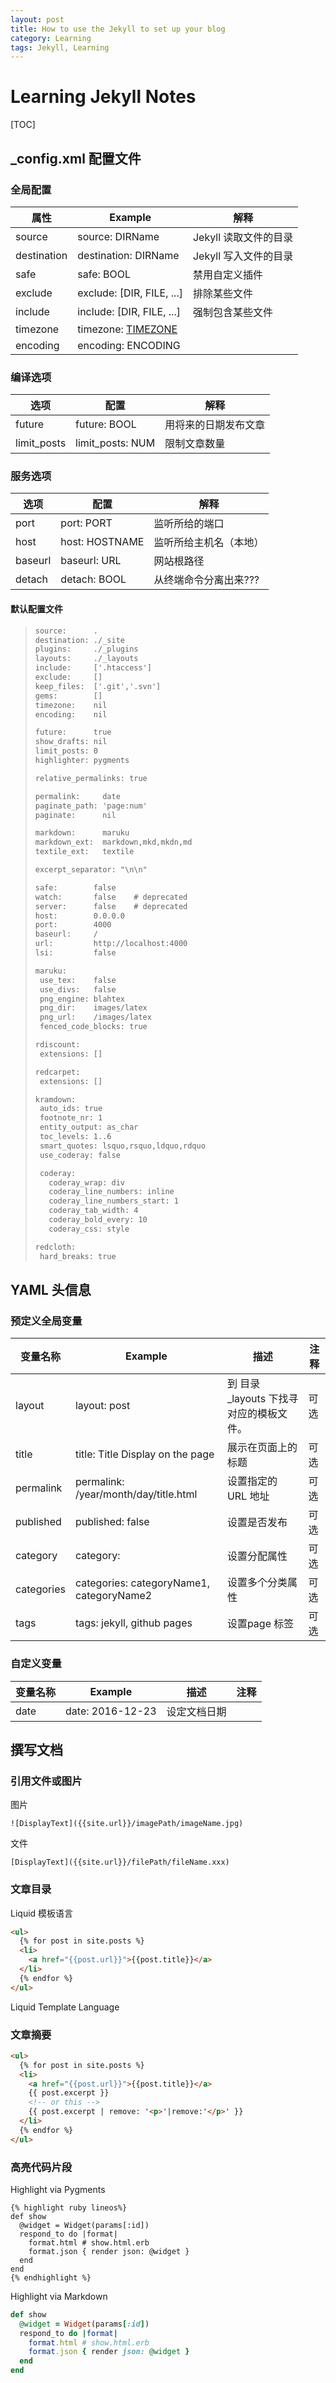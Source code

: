```yaml
---
layout: post
title: How to use the Jekyll to set up your blog
category: Learning
tags: Jekyll, Learning
---
```


# Learning Jekyll Notes

[TOC]

## _config.xml 配置文件

### 全局配置

| 属性          | Example                                  | 解释             |
| ----------- | ---------------------------------------- | -------------- |
| source      | source: DIRName                          | Jekyll 读取文件的目录 |
| destination | destination: DIRName                     | Jekyll 写入文件的目录 |
| safe        | safe: BOOL                               | 禁用自定义插件        |
| exclude     | exclude: [DIR, FILE, ...]                | 排除某些文件         |
| include     | include: [DIR, FILE, ...]                | 强制包含某些文件       |
| timezone    | timezone: [TIMEZONE](https://en.wikipedia.org/wiki/Tz_database) |                |
| encoding    | encoding: ENCODING                       |                |

### 编译选项

| 选项          | 配置               | 解释         |
| ----------- | ---------------- | ---------- |
| future      | future: BOOL     | 用将来的日期发布文章 |
| limit_posts | limit_posts: NUM | 限制文章数量     |

### 服务选项

| 选项      | 配置             | 解释           |
| ------- | -------------- | ------------ |
| port    | port: PORT     | 监听所给的端口      |
| host    | host: HOSTNAME | 监听所给主机名（本地）  |
| baseurl | baseurl: URL   | 网站根路径        |
| detach  | detach: BOOL   | 从终端命令分离出来??? |

#### 默认配置文件

>```HTML
>source:      .
>destination: ./_site
>plugins:     ./_plugins
>layouts:     ./_layouts
>include:     ['.htaccess']
>exclude:     []
>keep_files:  ['.git','.svn']
>gems:        []
>timezone:    nil
>encoding:    nil
>
>future:      true
>show_drafts: nil
>limit_posts: 0
>highlighter: pygments
>
>relative_permalinks: true
>
>permalink:     date
>paginate_path: 'page:num'
>paginate:      nil
>
>markdown:      maruku
>markdown_ext:  markdown,mkd,mkdn,md
>textile_ext:   textile
>
>excerpt_separator: "\n\n"
>
>safe:        false
>watch:       false    # deprecated
>server:      false    # deprecated
>host:        0.0.0.0
>port:        4000
>baseurl:     /
>url:         http://localhost:4000
>lsi:         false
>
>maruku:
>  use_tex:    false
>  use_divs:   false
>  png_engine: blahtex
>  png_dir:    images/latex
>  png_url:    /images/latex
>  fenced_code_blocks: true
>
>rdiscount:
>  extensions: []
>
>redcarpet:
>  extensions: []
>
>kramdown:
>  auto_ids: true
>  footnote_nr: 1
>  entity_output: as_char
>  toc_levels: 1..6
>  smart_quotes: lsquo,rsquo,ldquo,rdquo
>  use_coderay: false
>
>  coderay:
>    coderay_wrap: div
>    coderay_line_numbers: inline
>    coderay_line_numbers_start: 1
>    coderay_tab_width: 4
>    coderay_bold_every: 10
>    coderay_css: style
>
>redcloth:
>  hard_breaks: true
>```

## YAML 头信息

### 预定义全局变量

| 变量名称       | Example                                  | 描述                        | 注释   |
| ---------- | ---------------------------------------- | ------------------------- | ---- |
| layout     | layout: post                             | 到 目录 _layouts 下找寻对应的模板文件。 | 可选   |
| title      | title: Title Display on the page         | 展示在页面上的标题                 | 可选   |
| permalink  | permalink: /year/month/day/title.html    | 设置指定的 URL 地址              | 可选   |
| published  | published: false                         | 设置是否发布                    | 可选   |
| category   | category:                                | 设置分配属性                    | 可选   |
| categories | categories: categoryName1, categoryName2 | 设置多个分类属性                  | 可选   |
| tags       | tags: jekyll, github pages               | 设置page 标签                 | 可选   |

### 自定义变量

| 变量名称 | Example          | 描述     | 注释   |
| ---- | ---------------- | ------ | ---- |
| date | date: 2016-12-23 | 设定文档日期 |      |

## 撰写文档

### 引用文件或图片

图片

`![DisplayText]({{site.url}}/imagePath/imageName.jpg)`

文件

`[DisplayText]({{site.url}}/filePath/fileName.xxx)`

### 文章目录

Liquid 模板语言

```html
<ul>
  {% for post in site.posts %}
  <li>
  	<a href="{{post.url}}">{{post.title}}</a>
  </li>
  {% endfor %}
</ul>
```

Liquid Template Language

### 文章摘要

```html
<ul>
  {% for post in site.posts %}
  <li>
  	<a href="{{post.url}}">{{post.title}}</a>
    {{ post.excerpt }}
    <!-- or this -->
    {{ post.excerpt | remove: '<p>'|remove:'</p>' }}
  </li>
  {% endfor %}
</ul>
```

### 高亮代码片段

Highlight via Pygments

```
{% highlight ruby lineos%}
def show
  @widget = Widget(params[:id])
  respond_to do |format|
    format.html # show.html.erb
    format.json { render json: @widget }
  end
end
{% endhighlight %}
```

Highlight via Markdown

```ruby
def show
  @widget = Widget(params[:id])
  respond_to do |format|
    format.html # show.html.erb
    format.json { render json: @widget }
  end
end
```

